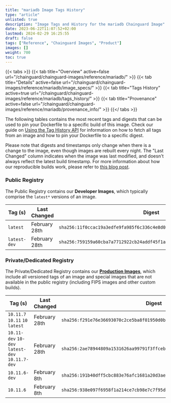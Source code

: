 ```yaml
---
title: "mariadb Image Tags History"
type: "article"
unlisted: true
description: "Image Tags and History for the mariadb Chainguard Image"
date: 2023-06-22T11:07:52+02:00
lastmod: 2024-02-29 16:25:55
draft: false
tags: ["Reference", "Chainguard Images", "Product"]
images: []
weight: 700
toc: true
---
```


{{< tabs >}}
{{< tab title="Overview" active=false url="/chainguard/chainguard-images/reference/mariadb/" >}}
{{< tab title="Details" active=false url="/chainguard/chainguard-images/reference/mariadb/image_specs/" >}}
{{< tab title="Tags History" active=true url="/chainguard/chainguard-images/reference/mariadb/tags_history/" >}}
{{< tab title="Provenance" active=false url="/chainguard/chainguard-images/reference/mariadb/provenance_info/" >}}
{{</ tabs >}}

The following tables contains the most recent tags and digests that can be used to pin your Dockerfile to a specific build of this image. Check our guide on [Using the Tag History API](/chainguard/chainguard-images/using-the-tag-history-api/) for information on how to fetch all tags from an image and how to pin your Dockerfile to a specific digest.

Please note that digests and timestamps only change when there is a change to the image, even though images are rebuilt every night. The "Last Changed" column indicates when the image was last modified, and doesn't always reflect the latest build timestamp. For more information about how our reproducible builds work, please refer to [this blog post](https://www.chainguard.dev/unchained/reproducing-chainguards-reproducible-image-builds).

### Public Registry
The Public Registry contains our **Developer Images**, which typically comprise the `latest*` versions of an image.

| Tag (s)       | Last Changed  | Digest                                                                    |
|---------------|---------------|---------------------------------------------------------------------------|
|  `latest`     | February 28th | `sha256:11f0ccac19a3edfe9fa985f6c336c4e8d03b4bf0ac5d1ca21a4ff5c3b6749a7f` |
|  `latest-dev` | February 28th | `sha256:759159a60cba7a7712922cb24addf45f1a159bda5acf3dab54400f6c8582ff37` |


### Private/Dedicated Registry
The Private/Dedicated Registry contains our **[Production Images](https://www.chainguard.dev/chainguard-images)**, which include all versioned tags of an image and special images that are not available in the public registry (including FIPS images and other custom builds).

| Tag (s)                                          | Last Changed  | Digest                                                                    |
|--------------------------------------------------|---------------|---------------------------------------------------------------------------|
|  `10.11.7` `10.11` `10` `latest`                 | February 28th | `sha256:f291e76e36693070c2ce5ba8f01950d0ba895e49286626870966c3e8d9455efe` |
|  `10.11-dev` `10-dev` `latest-dev` `10.11.7-dev` | February 28th | `sha256:2ae78944809a1531626aa99791f3ffceb56751f8054a9cbe27ae73a812d6501c` |
|  `10.11.6-dev`                                   | February 8th  | `sha256:191b40dff5cbc883e76afc1681a20d3ae9bbef9883cf046cc3f03c11f8abe29f` |
|  `10.11.6`                                       | February 8th  | `sha256:938e097f6958f1a214ce7cb98e7c7f95d579b3590137baae7f159b7bdc527e3f` |

